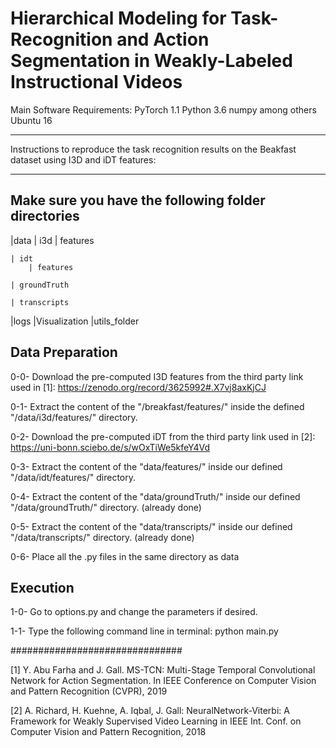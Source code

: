 # Hierarchical Modeling for Task-Recognition and Action Segmentation in Weakly-Labeled Instructional Videos


Main Software Requirements:
PyTorch 1.1
Python 3.6
numpy among others
Ubuntu 16





********************************************************************************************************************
Instructions to reproduce the task recognition results on the Beakfast dataset using I3D and iDT features:
********************************************************************************************************************
## Make sure you have the following folder directories
|data
	| i3d
		| features
	
	| idt 
		| features

	| groundTruth

	| transcripts
|logs
|Visualization
|utils_folder 

## Data Preparation
0-0- Download the pre-computed I3D features from the third party link used in [1]:  https://zenodo.org/record/3625992#.X7vj8axKjCJ

0-1- Extract the content of the "/breakfast/features/"  inside the defined "/data/i3d/features/" directory.

0-2- Download the pre-computed iDT from the third party link used in [2]: https://uni-bonn.sciebo.de/s/wOxTiWe5kfeY4Vd

0-3- Extract the content of the "data/features/"  inside our defined "/data/idt/features/" directory.

0-4- Extract the content of the "data/groundTruth/"  inside our defined "/data/groundTruth/" directory. (already done)

0-5- Extract the content of the "data/transcripts/"  inside our defined "/data/transcripts/" directory. (already done)

0-6- Place all the .py files in the same directory as data

## Execution

1-0- Go to options.py and change the parameters if desired. 

1-1- Type the following command line in terminal: python main.py

###############################
  








[1] Y. Abu Farha and J. Gall.
MS-TCN: Multi-Stage Temporal Convolutional Network for Action Segmentation.
In IEEE Conference on Computer Vision and Pattern Recognition (CVPR), 2019

[2] A. Richard, H. Kuehne, A. Iqbal, J. Gall:
NeuralNetwork-Viterbi: A Framework for Weakly Supervised Video Learning
in IEEE Int. Conf. on Computer Vision and Pattern Recognition, 2018
